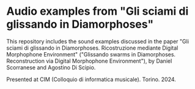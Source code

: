 # Audio examples from "Gli sciami di glissando in Diamorphoses"
This repository includes the sound examples discussed in the paper "Gli sciami di glissando in Diamorphoses. Ricostruzione mediante Digital Morphophone Environment" ("Glissando swarms in Diamorphoses. Reconstruction via Digital Morphophone Environment"), by Daniel Scorranese and Agostino Di Scipio.

Presented at CIM (Colloquio di informatica musicale). Torino. 2024.
